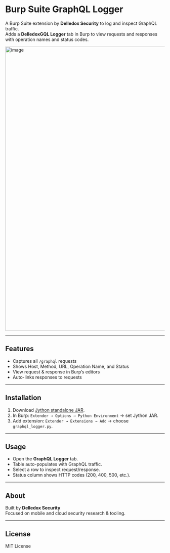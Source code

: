 # Burp Suite GraphQL Logger

A Burp Suite extension by **Delledox Security** to log and inspect GraphQL traffic.  
Adds a **DelledoxGQL Logger** tab in Burp to view requests and responses with operation names and status codes.

<img width="1917" height="899" alt="image" src="https://github.com/user-attachments/assets/0c67173e-b98e-4241-a42d-14fc2f1db97c" />

---

## Features
- Captures all `/graphql` requests
- Shows Host, Method, URL, Operation Name, and Status
- View request & response in Burp’s editors
- Auto-links responses to requests

---

## Installation
1. Download [Jython standalone JAR](https://www.jython.org/download).
2. In Burp: `Extender → Options → Python Environment` → set Jython JAR.
3. Add extension: `Extender → Extensions → Add` → choose `graphql_logger.py`.

---

## Usage
- Open the **GraphQL Logger** tab.
- Table auto-populates with GraphQL traffic.
- Select a row to inspect request/response.
- Status column shows HTTP codes (200, 400, 500, etc.).

---

## About
Built by **Delledox Security**  
Focused on mobile and cloud security research & tooling.

---

## License
MIT License
